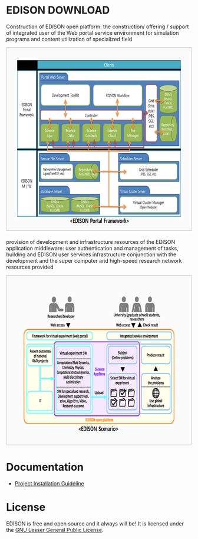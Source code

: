 <h1>EDISON DOWNLOAD</h1>
<p>
Construction of EDISON open platform: the construction/ offering / support of integrated user of the Web portal service environment for simulation programs and content utilization of specialized field
</p>
<img width="746" height="503" src="dn01_en.png">
<p>
provision of development and infrastructure resources of the EDISON application middleware: user authentication and management of tasks, building and EDISON user services infrastructure conjunction with the development and the super computer and high-speed research network resources provided
</p>
<img width="746" height="462" src="dn02_en.png">
<h1>Documentation</h1>
<p>
<ul>
  <li><a href="https://www.edison.re.kr/documents/20181/222701/Installation_Guideline/3bc3531f-8a1b-4cf9-ac16-2934d560a35e">Project Installation Guideline</a></li>
</ul>
</p>
<h1>License</h1>
<p>
EDISON is free and open source and it always will be! It is licensed under the <a href="http://www.gnu.org/licenses/lgpl-2.1.html">GNU Lesser General Public License</a>.
</p>
